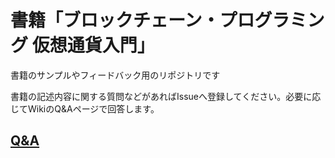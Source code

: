 # 書籍「ブロックチェーン・プログラミング 仮想通貨入門」
書籍のサンプルやフィードバック用のリポジトリです

書籍の記述内容に関する質問などがあればIssueへ登録してください。必要に応じてWikiのQ&Aページで回答します。

## [Q&A](https://github.com/blockchain-programming/book/wiki/Q&A)

